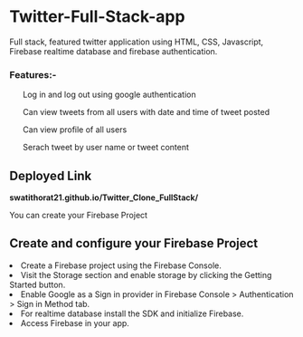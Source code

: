 <h1>Twitter-Full-Stack-app</h1>
<p>Full stack, featured twitter application using HTML, CSS, Javascript, Firebase realtime database and firebase authentication.</p>
<h3>Features:-</h3>
<ul>Log in and log out using google authentication</ul>
<ul>Can view tweets from all users with date and time of tweet posted</ul>
<ul>Can view profile of all users</ul>
<ul>Serach tweet by user name or tweet content</ul>

<h2>Deployed Link</h2>
<b>swatithorat21.github.io/Twitter_Clone_FullStack/</b>

You can create your Firebase Project
<h2>Create and configure your Firebase Project</h2>
<li>Create a Firebase project using the Firebase Console.</li>
<li>Visit the Storage section and enable storage by clicking the Getting Started button.</li>
<li>Enable Google as a Sign in provider in Firebase Console > Authentication > Sign in Method tab.</li>
<li>For realtime database install the SDK and initialize Firebase.</li>
<li>Access Firebase in your app.</li>


